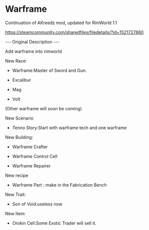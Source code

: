 # Warframe

Continuation of AKreedz mod, updated for RimWorld 1.1

https://steamcommunity.com/sharedfiles/filedetails/?id=1521727860

--- Original Description ---

Add warframe into rimworld

New Race:

* Warframe:Master of Sword and Gun.

* Excalibur

* Mag

* Volt

(Other warframe will soon be coming)

New Scenario

* Tenno Story:Start with warframe tech and one warframe

New Building:

* Warframe Crafter

* Warframe Control Cell

* Warframe Repairer

New recipe

* Warframe Part : make in the Fabrication Bench

New Trait:

* Son of Void:useless now

New Item:

* Orokin Cell:Some Exotic Trader will sell it.
